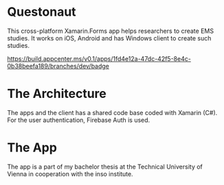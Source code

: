 # Questonaut
This cross-platform Xamarin.Forms app helps researchers to create EMS studies. It works on iOS, Android and has Windows client to create such studies.

https://build.appcenter.ms/v0.1/apps/1fd4e12a-47dc-42f5-8e4c-0b38beefa189/branches/dev/badge

# The Architecture
The apps and the client has a shared code base coded with Xamarin (C#).
For the user authentication, Firebase Auth is used.

# The App
The app is a part of my bachelor thesis at the Technical University of Vienna in cooperation with the inso institute.
